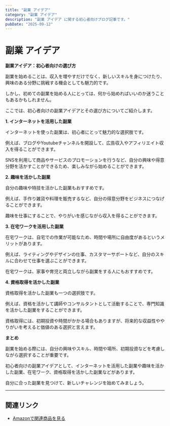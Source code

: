 ```yaml
---
title: "副業 アイデア"
category: "副業 アイデア"
description: "副業 アイデア に関する初心者向けブログ記事です。"
pubDate: "2025-09-12"
---
```


# 副業 アイデア

**副業アイデア：初心者向けの選び方**

副業を始めることは、収入を増やすだけでなく、新しいスキルを身につけたり、興味のある分野に挑戦する機会としても魅力的です。

しかし、初めての副業を始める人にとっては、何から始めればいいのか迷うこともあるかもしれません。

ここでは、初心者向けの副業アイデアとその選び方についてご紹介します。



**1. インターネットを活用した副業**

インターネットを使った副業は、初心者にとって魅力的な選択肢です。

例えば、ブログやYoutubeチャンネルを開設して、広告収入やアフィリエイト収入を得ることができます。

SNSを利用して商品やサービスのプロモーションを行うなど、自分の興味や得意分野を活かすことができるため、楽しみながら始めることができます。



**2. 趣味を活かした副業**

自分の趣味や特技を活かした副業もおすすめです。

例えば、手作り雑貨や料理を販売するなど、自分の得意分野をビジネスにつなげることができます。

趣味を仕事にすることで、やりがいを感じながら収入を得ることができます。



**3. 在宅ワークを活用した副業**

在宅ワークは、自宅での作業が可能なため、時間や場所に自由度があるというメリットがあります。

例えば、ライティングやデザインの仕事、カスタマーサポートなど、自分のスキルに合わせて仕事を選ぶことができます。

在宅ワークは、家事や育児と両立しながら副業をする人にもおすすめです。



**4. 資格取得を活かした副業**

資格取得を活かした副業も一つの選択肢です。

例えば、資格を活かして講師やコンサルタントとして活動することで、専門知識を活かした副業をすることができます。

資格取得には、初期投資や時間がかかる場合もありますが、将来的な収益性ややりがいを考えると価値のある選択と言えます。



**まとめ**

副業を始める際には、自分の興味やスキル、時間や場所、初期投資などを考慮しながら選択することが重要です。

初心者向けの副業アイデアとして、インターネットを活用した副業や趣味を活かした副業、在宅ワーク、資格取得を活かした副業などがあります。

自分に合った副業を見つけて、新しいチャレンジを始めてみましょう。



---

## 関連リンク

- [Amazonで関連商品を見る](https://www.amazon.co.jp/s?k=%E5%89%AF%E6%A5%AD+%E3%82%A2%E3%82%A4%E3%83%87%E3%82%A2&tag=autowritehubai-22)
